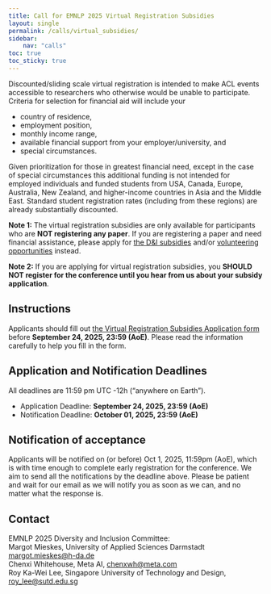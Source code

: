 ```yaml
---
title: Call for EMNLP 2025 Virtual Registration Subsidies
layout: single
permalink: /calls/virtual_subsidies/
sidebar: 
    nav: "calls"
toc: true
toc_sticky: true
---
```


Discounted/sliding scale virtual registration is intended to make ACL events accessible to researchers who otherwise would be unable to participate. Criteria for selection for financial aid will include your

- country of residence,
- employment position,
- monthly income range,
- available financial support from your employer/university, and
- special circumstances.

Given prioritization for those in greatest financial need, except in the case of special circumstances this additional funding is not intended for employed individuals and funded students from USA, Canada, Europe, Australia, New Zealand, and higher-income countries in Asia and the Middle East. Standard student registration rates (including from these regions) are already substantially discounted.

**Note 1:** The virtual registration subsidies are only available for participants who are **NOT registering any paper**. If you are registering a paper and need financial assistance, please apply for [the D&I subsidies](https://2025.emnlp.org/calls/subsidies/) and/or [volunteering opportunities](https://2025.emnlp.org/calls/volunteers/) instead.

**Note 2:** If you are applying for virtual registration subsidies, you **SHOULD NOT register for the conference until you hear from us about your subsidy application**.

## Instructions

Applicants should fill out [the Virtual Registration Subsidies Application form](https://forms.cloud.microsoft/r/zBULqgpVwz) before **September 24, 2025, 23:59 (AoE)**. Please read the information carefully to help you fill in the form.

## Application and Notification Deadlines

All deadlines are 11:59 pm UTC -12h (“anywhere on Earth”).

- Application Deadline: **September 24, 2025, 23:59 (AoE)**
- Notification Deadline: **October 01, 2025, 23:59 (AoE)**

## Notification of acceptance

Applicants will be notified on (or before) Oct 1, 2025, 11:59pm (AoE), which is with time enough to complete early registration for the conference. We aim to send all the notifications by the deadline above. Please be patient and wait for our email as we will notify you as soon as we can, and no matter what the response is.

## Contact

EMNLP 2025 Diversity and Inclusion Committee:  
Margot Mieskes, University of Applied Sciences Darmstadt margot.mieskes@h-da.de  
Chenxi Whitehouse, Meta AI, chenxwh@meta.com  
Roy Ka-Wei Lee, Singapore University of Technology and Design, roy_lee@sutd.edu.sg